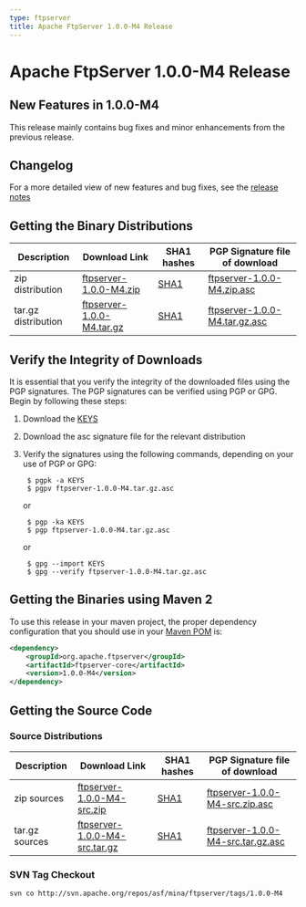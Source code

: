 ```yaml
---
type: ftpserver
title: Apache FtpServer 1.0.0-M4 Release
---
```


# Apache FtpServer 1.0.0-M4 Release

## New Features in 1.0.0-M4

This release mainly contains bug fixes and minor enhancements from the previous release.

## Changelog

For a more detailed view of new features and bug fixes, see the [release notes](https://issues.apache.org/jira/secure/ReleaseNote.jspa?projectId=10571&styleName=Html&version=12313395)

## Getting the Binary Distributions

| Description | Download Link | SHA1 hashes  | PGP Signature file of download |
|---|---|---|---|
| zip distribution | [ftpserver-1.0.0-M4.zip](https://archive.apache.org/dist/mina/ftpserver/1.0.0-M4/ftpserver-1.0.0-M4.zip) | [SHA1](https://archive.apache.org/dist/mina/ftpserver/1.0.0-M4/ftpserver-1.0.0-M4.zip.sha1) | [ftpserver-1.0.0-M4.zip.asc](https://archive.apache.org/dist/mina/ftpserver/1.0.0-M4/ftpserver-1.0.0-M4.zip.asc) |
| tar.gz distribution | [ftpserver-1.0.0-M4.tar.gz](https://archive.apache.org/dist/mina/ftpserver/1.0.0-M4/ftpserver-1.0.0-M4.tar.gz) | [SHA1](https://archive.apache.org/dist/mina/ftpserver/1.0.0-M4/ftpserver-1.0.0-M4.tar.gz.sha1) | [ftpserver-1.0.0-M4.tar.gz.asc](https://archive.apache.org/dist/mina/ftpserver/1.0.0-M4/ftpserver-1.0.0-M4.tar.gz.asc) | 

## Verify the Integrity of Downloads

It is essential that you verify the integrity of the downloaded files using the PGP signatures. The PGP signatures can be verified using PGP or GPG. Begin by following these steps:

1. Download the [KEYS](https://www.apache.org/dist/mina/KEYS)
2. Download the asc signature file for the relevant distribution
3. Verify the signatures using the following commands, depending on your use of PGP or GPG:

        $ pgpk -a KEYS
        $ pgpv ftpserver-1.0.0-M4.tar.gz.asc

    or 

        $ pgp -ka KEYS
        $ pgp ftpserver-1.0.0-M4.tar.gz.asc

    or

        $ gpg --import KEYS
        $ gpg --verify ftpserver-1.0.0-M4.tar.gz.asc

## Getting the Binaries using Maven 2

To use this release in your maven project, the proper dependency configuration that you should use in your [Maven POM](http://maven.apache.org/guides/introduction/introduction-to-the-pom.html) is:

```xml
<dependency>
    <groupId>org.apache.ftpserver</groupId>
    <artifactId>ftpserver-core</artifactId>
    <version>1.0.0-M4</version>
</dependency>
```

## Getting the Source Code

### Source Distributions

| Description | Download Link | SHA1 hashes  | PGP Signature file of download |
|---|---|---|---|
| zip sources | [ftpserver-1.0.0-M4-src.zip](https://archive.apache.org/dist/mina/ftpserver/1.0.0-M4/ftpserver-1.0.0-M4-src.zip) | [SHA1](https://archive.apache.org/dist/mina/ftpserver/1.0.0-M4/ftpserver-1.0.0-M4-src.zip.sha1)| [ftpserver-1.0.0-M4-src.zip.asc](https://archive.apache.org/dist/mina/ftpserver/1.0.0-M4/ftpserver-1.0.0-M4-src.zip.asc) |
| tar.gz sources | [ftpserver-1.0.0-M4-src.tar.gz](https://archive.apache.org/dist/mina/ftpserver/1.0.0-M4/ftpserver-1.0.0-M4-src.tar.gz) |  [SHA1](https://archive.apache.org/dist/mina/ftpserver/1.0.0-M4/ftpserver-1.0.0-M4-src.tar.gz.sha1) | [ftpserver-1.0.0-M4-src.tar.gz.asc](https://archive.apache.org/dist/mina/ftpserver/1.0.0-M4/ftpserver-1.0.0-M4-src.tar.gz.asc) |

### SVN Tag Checkout

    svn co http://svn.apache.org/repos/asf/mina/ftpserver/tags/1.0.0-M4
